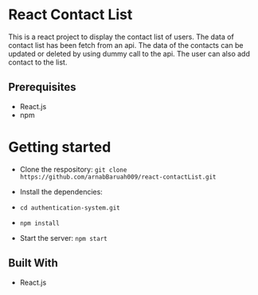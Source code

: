 # React Contact List
This is a react project to display the contact list of users. The data of contact list has been fetch from an api. The data of the contacts can be updated or deleted by using dummy call to the api. The user can also add contact to the list.

## Prerequisites
- React.js
- npm

# Getting started
- Clone the respository:
```git clone https://github.com/arnabBaruah009/react-contactList.git```

- Install the dependencies:
- ```cd authentication-system.git```
- ```npm install```

- Start the server:
```npm start```

## Built With
- React.js